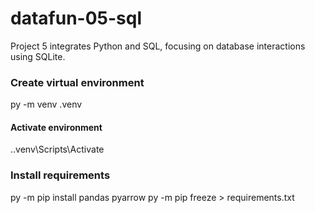 # datafun-05-sql
Project 5 integrates Python and SQL, focusing on database interactions using SQLite.

### Create virtual environment
py -m venv .venv
#### Activate environment
.\.venv\Scripts\Activate

### Install requirements
py -m pip install pandas pyarrow
py -m pip freeze > requirements.txt